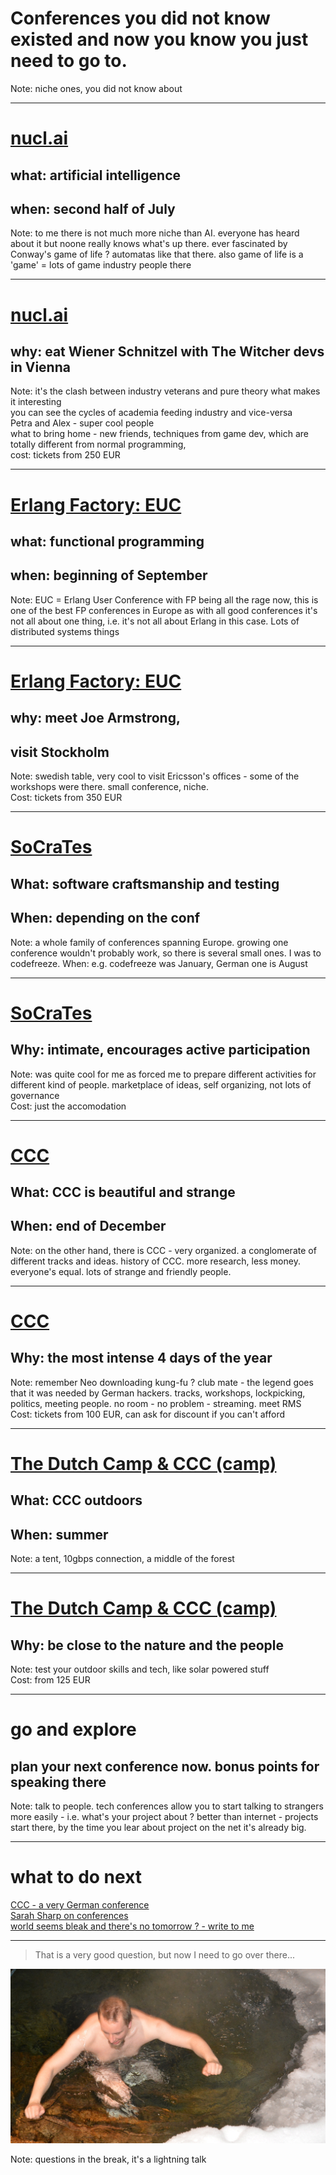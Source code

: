 # Conferences you did not know existed and now you know you just need to go to.

Note: niche ones, you did not know about

---

# [nucl.ai](http://nucl.ai/)

## what: artificial intelligence
## when: second half of July
Note: to me there is not much more niche than AI. everyone has heard about it but noone really knows what's up there. ever fascinated by Conway's game of life ? automatas like that there. also game of life is a 'game' = lots of game industry people there

---

# [nucl.ai](http://nucl.ai/)
## why: eat Wiener Schnitzel with The Witcher devs in Vienna
Note: it's the clash between industry veterans and pure theory what makes it interesting  
you can see the cycles of academia feeding industry and vice-versa  
Petra and Alex - super cool people  
what to bring home - new friends, techniques from game dev, which are totally different from normal programming,   
cost: tickets from 250 EUR 

---

# [Erlang Factory: EUC](http://www.erlang-factory.com/)

## what: functional programming
## when: beginning of September
Note: EUC = Erlang User Conference
with FP being all the rage now, this is one of the best FP conferences in Europe
as with all good conferences it's not all about one thing, i.e. it's not all about Erlang in this case. Lots of distributed systems things

---

# [Erlang Factory: EUC](http://www.erlang-factory.com/)

## why: meet Joe Armstrong, 
## visit Stockholm
Note: swedish table, very cool to visit Ericsson's offices - some of the workshops were there. small conference, niche.  
Cost: tickets from 350 EUR

---

# [SoCraTes](https://www.socrates-conference.de/)
## What: software craftsmanship and testing
## When: depending on the conf
Note: a whole family of conferences spanning Europe. growing one conference wouldn't probably work, so there is several small ones. I was to codefreeze.
When: e.g. codefreeze was January, German one is August

---

# [SoCraTes](https://www.socrates-conference.de/)
## Why: intimate, encourages active participation
Note:  was quite cool for me as forced me to prepare different activities for different kind of people. marketplace of ideas, self organizing, not lots of governance  
Cost: just the accomodation

---

# [CCC](https://en.wikipedia.org/wiki/Chaos_Communication_Congress)
## What: CCC is beautiful and strange
## When: end of December
Note: on the other hand, there is CCC - very organized. a conglomerate of different tracks and ideas. history of CCC. more research, less money. everyone's equal. lots of strange and friendly people.

---

# [CCC](https://en.wikipedia.org/wiki/Chaos_Communication_Congress)
## Why: the most intense 4 days of the year
Note: remember Neo downloading kung-fu ? club mate - the legend goes that it was needed by German hackers. tracks, workshops, lockpicking, politics, meeting people. no room - no problem - streaming. meet RMS  
Cost: tickets from 100 EUR, can ask for discount if you can't afford

---

# [The Dutch Camp & CCC (camp)]()
## What: CCC outdoors
## When: summer
Note: a tent, 10gbps connection, a middle of the forest

---

# [The Dutch Camp & CCC (camp)]()
## Why: be close to the nature and the people
Note: test your outdoor skills and tech, like solar powered stuff  
Cost: from 125 EUR

---

# go and explore
## plan your next conference now. bonus points for speaking there
Note: talk to people. tech conferences allow you to start talking to strangers more easily - i.e. what's your project about ? better than internet - projects start there, by the time you lear about project on the net it's already big.

---

# what to do next

[CCC - a very German conference](http://motherboard.vice.com/read/chaos-communication-congress-a-very-german-hacking-conference)  
[Sarah Sharp on conferences](http://sarah.thesharps.us/2016/02/02/first-timers-guide-to-foss-conferences/)  
[world seems bleak and there's no tomorrow ? - write to me](mailto:cyplo@cyplo.net)

---

> That is a very good question, but now I need to go over there...

![I'm out](images/im_out.jpg)

Note: questions in the break, it's a lightning talk

